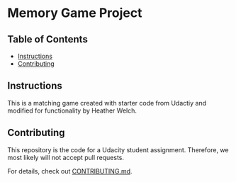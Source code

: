 # Memory Game Project

## Table of Contents

* [Instructions](#instructions)
* [Contributing](#contributing)

## Instructions

This is a matching game created with starter code from Udactiy and modified for functionality by Heather Welch.

## Contributing

This repository is the code for a Udacity student assignment. Therefore, we most likely will not accept pull requests.

For details, check out [CONTRIBUTING.md](CONTRIBUTING.md).
